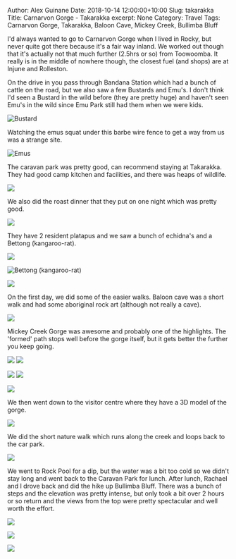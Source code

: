 Author: Alex Guinane
Date: 2018-10-14 12:00:00+10:00
Slug: takarakka
Title: Carnarvon Gorge - Takarakka
excerpt: None
Category: Travel
Tags: Carnarvon Gorge, Takarakka, Baloon Cave, Mickey Creek, Bullimba Bluff

I'd always wanted to go to Carnarvon Gorge when I lived in Rocky, but never quite got there because it's a fair way inland.
We worked out though that it's actually not that much further (2.5hrs or so) from Toowoomba.
It really is in the middle of nowhere though, the closest fuel (and shops) are at Injune and Rolleston.

On the drive in you pass through Bandana Station which had a bunch of cattle on the road, but we also saw a few Bustards and Emu's.
I don't think I'd seen a Bustard in the wild before (they are pretty huge) and haven't seen Emu's in the wild since Emu Park still had them when we were kids.

![](/images/2018/2018-10-14-takarakka\bustard.JPG "Bustard")

Watching the emus squat under this barbe wire fence to get a way from us was a strange site.

![](/images/2018/2018-10-14-takarakka\emus.JPG "Emus")

The caravan park was pretty good, can recommend staying at Takarakka.
They had good camp kitchen and facilities, and there was heaps of wildlife.


![](/images/2018/2018-10-14-takarakka\campsite.JPG "")

We also did the roast dinner that they put on one night which was pretty good.

![](/images/2018/2018-10-14-takarakka\dinner.JPG "")

They have 2 resident platapus and we saw a bunch of echidna's and a Bettong (kangaroo-rat).

![](/images/2018/2018-10-14-takarakka\platapus.JPG "")

![](/images/2018/2018-10-14-takarakka\bettong.JPG "Bettong (kangaroo-rat)")

![](/images/2018/2018-10-14-takarakka\echidna.JPG "")

On the first day, we did some of the easier walks.
Baloon cave was a short walk and had some aboriginal rock art (although not really a cave).

![](/images/2018/2018-10-14-takarakka\baloon-cave.JPG "")

Mickey Creek Gorge was awesome and probably one of the highlights.
The 'formed' path stops well before the gorge itself, but it gets better the further you keep going.

![](/images/2018/2018-10-14-takarakka\mickeyck1.JPG "")
![](/images/2018/2018-10-14-takarakka\mickeyck2.JPG "")

![](/images/2018/2018-10-14-takarakka\mickeyck3.JPG "")
![](/images/2018/2018-10-14-takarakka\mickeyck4.JPG "")

![](/images/2018/2018-10-14-takarakka\mickeyck5.JPG "")

We then went down to the visitor centre where they have a 3D model of the gorge.

![](/images/2018/2018-10-14-takarakka\3d-model.JPG "")

We did the short nature walk which runs along the creek and loops back to the car park.

![](/images/2018/2018-10-14-takarakka\creek.JPG "")

We went to Rock Pool for a dip, but the water was a bit too cold so we didn't stay long and went back to the Caravan Park for lunch.
After lunch, Rachael and I drove back and did the hike up Bullimba Bluff.
There was a bunch of steps and the elevation was pretty intense, but only took a bit over 2 hours or so return and the views from the top were pretty spectacular and well worth the effort.

![](/images/2018/2018-10-14-takarakka\bluff0.JPG "")

![](/images/2018/2018-10-14-takarakka\bluff1.JPG "")

![](/images/2018/2018-10-14-takarakka\bluff2.JPG "")
